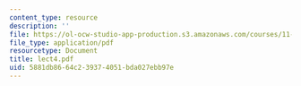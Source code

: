 ```yaml
---
content_type: resource
description: ''
file: https://ol-ocw-studio-app-production.s3.amazonaws.com/courses/11-947-history-and-theory-of-historic-preservation-spring-2007/5881db8664c239374051bda027ebb97e_lect4.pdf
file_type: application/pdf
resourcetype: Document
title: lect4.pdf
uid: 5881db86-64c2-3937-4051-bda027ebb97e
---
```

